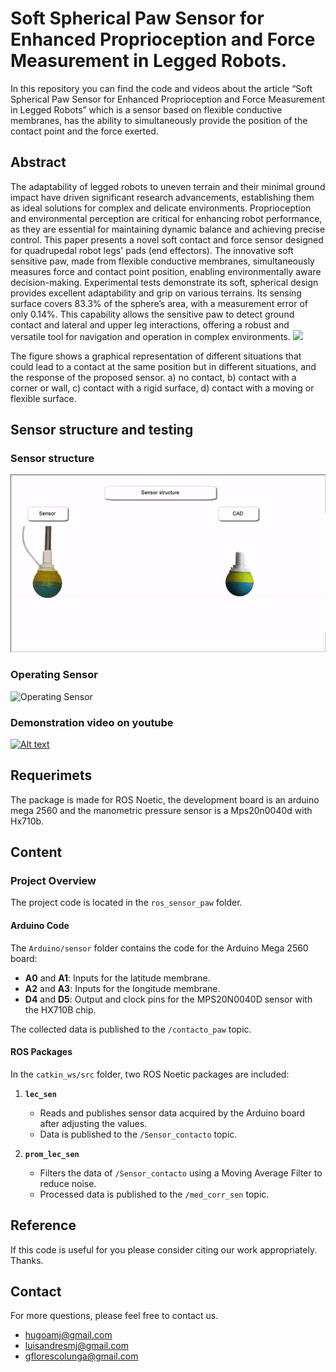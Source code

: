 # Soft Spherical Paw Sensor for Enhanced Proprioception and Force Measurement in Legged Robots.
In this repository you can find the code and videos about the article “Soft Spherical Paw Sensor for Enhanced Proprioception and Force Measurement in Legged Robots” which is a sensor based on flexible conductive membranes, has the ability to simultaneously provide the position of the contact point and the force exerted.

## Abstract

The adaptability of legged robots to uneven terrain and their minimal ground impact have driven significant research advancements, establishing them as ideal solutions for complex and delicate environments. Proprioception and environmental perception are critical for enhancing robot performance, as they are essential for maintaining dynamic balance and achieving precise control. This paper presents a novel soft contact and force sensor designed for quadrupedal robot legs' pads (end effectors). The innovative soft sensitive paw, made from flexible conductive membranes, simultaneously measures force and contact point position, enabling environmentally aware decision-making. Experimental tests demonstrate its soft, spherical design provides excellent adaptability and grip on various terrains. Its sensing surface covers 83.3\% of the sphere’s area, with a measurement error of only 0.14\%. This capability allows the sensitive paw to detect ground contact and lateral and upper leg interactions, offering a robust and versatile tool for navigation and operation in complex environments.
<img src="imagen2.png" width="500"/>

The figure shows a graphical representation of different situations that could lead to a contact at the same position but in different situations, and the response of the proposed sensor. a) no contact, b) contact with a corner or wall, c) contact with a rigid surface, d) contact with a moving or flexible surface.

## Sensor structure and testing
### Sensor structure
![Sensor structure](str.gif)
### Operating Sensor
![Operating Sensor](ope.gif)
### Demonstration video on youtube
[![Alt text](https://img.youtube.com/vi/8-yymz5p5xQ/1.jpg)](https://www.youtube.com/watch?v=8-yymz5p5xQ)
## Requerimets
The package is made for ROS Noetic, the development board is an arduino mega 2560 and the manometric pressure sensor is a Mps20n0040d with Hx710b.
## Content
### Project Overview  
The project code is located in the `ros_sensor_paw` folder.  

#### Arduino Code  
The `Arduino/sensor` folder contains the code for the Arduino Mega 2560 board:  
- **A0** and **A1**: Inputs for the latitude membrane.  
- **A2** and **A3**: Inputs for the longitude membrane.  
- **D4** and **D5**: Output and clock pins for the MPS20N0040D sensor with the HX710B chip.  

The collected data is published to the `/contacto_paw` topic.  

#### ROS Packages  
In the `catkin_ws/src` folder, two ROS Noetic packages are included:  

1. **`lec_sen`**  
   - Reads and publishes sensor data acquired by the Arduino board after adjusting the values.  
   - Data is published to the `/Sensor_contacto` topic.  

2. **`prom_lec_sen`**  
   - Filters the data of `/Sensor_contacto` using a Moving Average Filter to reduce noise.  
   - Processed data is published to the `/med_corr_sen` topic.  
  
## Reference
If this code is useful for you please consider citing our work appropriately. Thanks.

## Contact
For more questions, please feel free to contact us.

* hugoamj@gmail.com
* luisandresmj@gmail.com
* gflorescolunga@gmail.com
